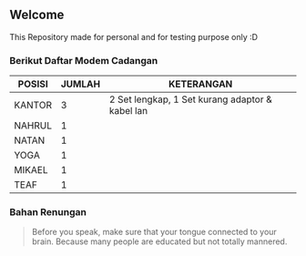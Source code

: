 ## Welcome

This Repository made for personal and for testing purpose only :D


### Berikut Daftar Modem Cadangan

| POSISI | JUMLAH | KETERANGAN |
| -- | -- | -- |
| KANTOR | 3 | 2 Set lengkap, 1 Set kurang adaptor & kabel lan |
| NAHRUL | 1 | |
| NATAN | 1 | |
| YOGA | 1 | |
| MIKAEL | 1 | |
| TEAF | 1 |  |


### Bahan Renungan

> Before you speak, make sure that your tongue connected to your brain. Because many people are educated but not totally mannered.
